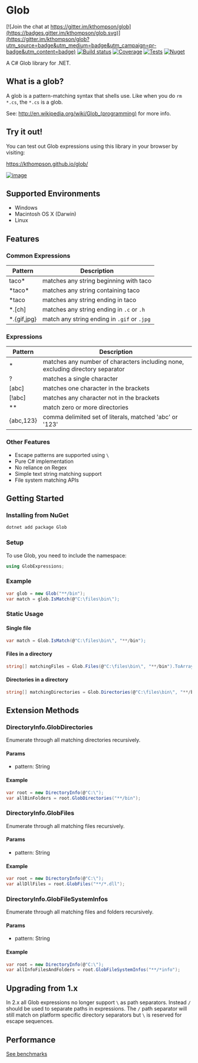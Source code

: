 ﻿# Glob

[![Join the chat at https://gitter.im/kthompson/glob](https://badges.gitter.im/kthompson/glob.svg)](https://gitter.im/kthompson/glob?utm_source=badge&utm_medium=badge&utm_campaign=pr-badge&utm_content=badge)
[![Build status](https://img.shields.io/azure-devops/build/automaters/Glob/7/develop)](https://automaters.visualstudio.com/Glob/_build?definitionId=7&branchFilter=51%2C51%2C51%2C51%2C51%2C51%2C51%2C51%2C51%2C51)
[![Coverage](https://img.shields.io/azure-devops/coverage/automaters/Glob/7/develop)](https://automaters.visualstudio.com/Glob/_build?definitionId=7&branchFilter=51%2C51%2C51%2C51%2C51%2C51%2C51%2C51%2C51%2C51)
[![Tests](https://img.shields.io/azure-devops/tests/automaters/Glob/7/develop)](https://automaters.visualstudio.com/Glob/_build?definitionId=7&branchFilter=51%2C51%2C51%2C51%2C51%2C51%2C51%2C51%2C51%2C51)
[![Nuget](https://img.shields.io/nuget/v/glob.svg)](https://www.nuget.org/packages/Glob/)


A C# Glob library for .NET.

## What is a glob?

A glob is a pattern-matching syntax that shells use.  Like when you do
`rm *.cs`, the `*.cs` is a glob. 

See: http://en.wikipedia.org/wiki/Glob_(programming) for more info.

## Try it out!

You can test out Glob expressions using this library in your browser by visiting:

https://kthompson.github.io/glob/


[![image](https://user-images.githubusercontent.com/15068/129584238-9afa3196-e7a5-4a76-9c5e-0db0377d8ad9.png)](https://kthompson.github.io/glob/)

## Supported Environments

* Windows
* Macintosh OS X (Darwin)
* Linux

## Features

### Common Expressions

| Pattern     | Description                                 |
|-------------|---------------------------------------------|
| taco*       | matches any string beginning with taco      |
| \*taco\*    | matches any string containing taco          |
| *taco       | matches any string ending in taco           |
| *.[ch]      | matches any string ending in `.c` or `.h`   |
| *.{gif,jpg} | match any string ending in `.gif` or `.jpg` |

### Expressions

| Pattern   | Description                                                                    |
|-----------|--------------------------------------------------------------------------------|
| *         | matches any number of characters including none, excluding directory separator |
| ?         | matches a single character                                                     |
| [abc]     | matches one character in the brackets                                          |
| [!abc]    | matches any character not in the brackets                                      |
| **        | match zero or more directories                                                 |
| {abc,123} | comma delimited set of literals, matched 'abc' or '123'                        |

### Other Features

* Escape patterns are supported using `\`
* Pure C# implementation
* No reliance on Regex
* Simple text string matching support
* File system matching APIs

## Getting Started

### Installing from NuGet

```bash
dotnet add package Glob
```

### Setup

To use Glob, you need to include the namespace:

```csharp
using GlobExpressions;
```

### Example

```csharp
var glob = new Glob("**/bin");
var match = glob.IsMatch(@"C:\files\bin\");
```

### Static Usage

#### Single file

```csharp
var match = Glob.IsMatch(@"C:\files\bin\", "**/bin");	
```

#### Files in a directory

```csharp
string[] matchingFiles = Glob.Files(@"C:\files\bin\", "**/bin").ToArray();	
```

#### Directories in a directory

```csharp
string[] matchingDirectories = Glob.Directories(@"C:\files\bin\", "**/bin").ToArray();	
```

## Extension Methods

### DirectoryInfo.GlobDirectories

Enumerate through all matching directories recursively.

#### Params

* pattern: String

#### Example

```csharp
var root = new DirectoryInfo(@"C:\");
var allBinFolders = root.GlobDirectories("**/bin");
```

### DirectoryInfo.GlobFiles

Enumerate through all matching files recursively.

#### Params

* pattern: String

#### Example

```csharp
var root = new DirectoryInfo(@"C:\");
var allDllFiles = root.GlobFiles("**/*.dll");
```

### DirectoryInfo.GlobFileSystemInfos

Enumerate through all matching files and folders recursively.

#### Params

* pattern: String

#### Example

```csharp
var root = new DirectoryInfo(@"C:\");
var allInfoFilesAndFolders = root.GlobFileSystemInfos("**/*info");
```

## Upgrading from 1.x

In 2.x all Glob expressions no longer support `\` as path separators. Instead `/` should be used to separate paths in expressions. 
The `/` path separator will still match on platform specific directory separators but `\` is reserved for escape sequences.


## Performance

[See benchmarks](test/Glob.Benchmarks/BenchmarkDotNet.Artifacts/results/GlobExpressions.Benchmarks.GlobBenchmarks-report-github.md)
